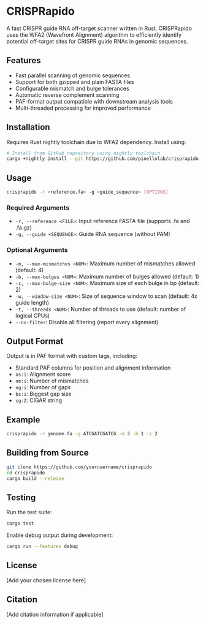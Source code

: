# CRISPRapido

A fast CRISPR guide RNA off-target scanner written in Rust. CRISPRapido uses the WFA2 (Wavefront Alignment) algorithm to efficiently identify potential off-target sites for CRISPR guide RNAs in genomic sequences.

## Features

- Fast parallel scanning of genomic sequences
- Support for both gzipped and plain FASTA files
- Configurable mismatch and bulge tolerances
- Automatic reverse complement scanning
- PAF-format output compatible with downstream analysis tools
- Multi-threaded processing for improved performance

## Installation

Requires Rust nightly toolchain due to WFA2 dependency. Install using:

```bash
# Install from GitHub repository using nightly toolchain
cargo +nightly install --git https://github.com/pinellolab/crisprapido.git
```

## Usage

```bash
crisprapido -r <reference.fa> -g <guide_sequence> [OPTIONS]
```

### Required Arguments

- `-r, --reference <FILE>`: Input reference FASTA file (supports .fa and .fa.gz)
- `-g, --guide <SEQUENCE>`: Guide RNA sequence (without PAM)

### Optional Arguments

- `-m, --max-mismatches <NUM>`: Maximum number of mismatches allowed (default: 4)
- `-b, --max-bulges <NUM>`: Maximum number of bulges allowed (default: 1)
- `-z, --max-bulge-size <NUM>`: Maximum size of each bulge in bp (default: 2)
- `-w, --window-size <NUM>`: Size of sequence window to scan (default: 4x guide length)
- `-t, --threads <NUM>`: Number of threads to use (default: number of logical CPUs)
- `--no-filter`: Disable all filtering (report every alignment)

## Output Format

Output is in PAF format with custom tags, including:
- Standard PAF columns for position and alignment information
- `as:i`: Alignment score
- `nm:i`: Number of mismatches
- `ng:i`: Number of gaps
- `bs:i`: Biggest gap size
- `cg:Z`: CIGAR string

## Example

```bash
crisprapido -r genome.fa -g ATCGATCGATCG -m 3 -b 1 -z 2
```

## Building from Source

```bash
git clone https://github.com/yourusername/crisprapido
cd crisprapido
cargo build --release
```

## Testing

Run the test suite:

```bash
cargo test
```

Enable debug output during development:

```bash
cargo run --features debug
```

## License

[Add your chosen license here]

## Citation

[Add citation information if applicable]
